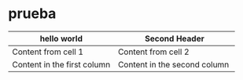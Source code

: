 # prueba
hello world | Second Header
------------ | -------------
Content from cell 1 | Content from cell 2
Content in the first column | Content in the second column 